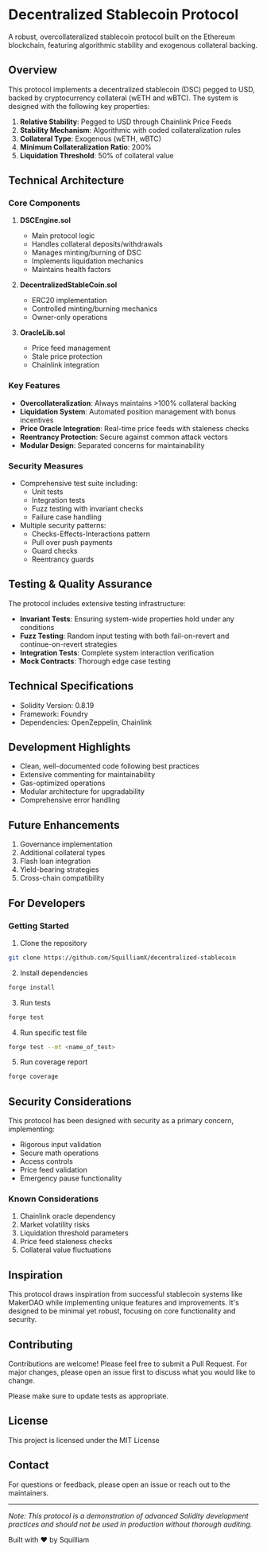 # Decentralized Stablecoin Protocol

A robust, overcollateralized stablecoin protocol built on the Ethereum blockchain, featuring algorithmic stability and exogenous collateral backing.

## Overview

This protocol implements a decentralized stablecoin (DSC) pegged to USD, backed by cryptocurrency collateral (wETH and wBTC). The system is designed with the following key properties:

1. **Relative Stability**: Pegged to USD through Chainlink Price Feeds
2. **Stability Mechanism**: Algorithmic with coded collateralization rules
3. **Collateral Type**: Exogenous (wETH, wBTC)
4. **Minimum Collateralization Ratio**: 200%
5. **Liquidation Threshold**: 50% of collateral value

## Technical Architecture

### Core Components

1. **DSCEngine.sol**
   - Main protocol logic
   - Handles collateral deposits/withdrawals
   - Manages minting/burning of DSC
   - Implements liquidation mechanics
   - Maintains health factors

2. **DecentralizedStableCoin.sol**
   - ERC20 implementation
   - Controlled minting/burning mechanics
   - Owner-only operations

3. **OracleLib.sol**
   - Price feed management
   - Stale price protection
   - Chainlink integration

### Key Features

- **Overcollateralization**: Always maintains >100% collateral backing
- **Liquidation System**: Automated position management with bonus incentives
- **Price Oracle Integration**: Real-time price feeds with staleness checks
- **Reentrancy Protection**: Secure against common attack vectors
- **Modular Design**: Separated concerns for maintainability

### Security Measures

- Comprehensive test suite including:
  - Unit tests
  - Integration tests
  - Fuzz testing with invariant checks
  - Failure case handling
- Multiple security patterns:
  - Checks-Effects-Interactions pattern
  - Pull over push payments
  - Guard checks
  - Reentrancy guards

## Testing & Quality Assurance

The protocol includes extensive testing infrastructure:

- **Invariant Tests**: Ensuring system-wide properties hold under any conditions
- **Fuzz Testing**: Random input testing with both fail-on-revert and continue-on-revert strategies
- **Integration Tests**: Complete system interaction verification
- **Mock Contracts**: Thorough edge case testing

## Technical Specifications

- Solidity Version: 0.8.19
- Framework: Foundry
- Dependencies: OpenZeppelin, Chainlink

## Development Highlights

- Clean, well-documented code following best practices
- Extensive commenting for maintainability
- Gas-optimized operations
- Modular architecture for upgradability
- Comprehensive error handling

## Future Enhancements

1. Governance implementation
2. Additional collateral types
3. Flash loan integration
4. Yield-bearing strategies
5. Cross-chain compatibility

## For Developers

### Getting Started

1. Clone the repository
```bash
git clone https://github.com/SquilliamX/decentralized-stablecoin
```

2. Install dependencies
```bash
forge install
```

3. Run tests
```bash
forge test
```

4. Run specific test file
```bash
forge test --mt <name_of_test>
```

5. Run coverage report
```bash
forge coverage
```

## Security Considerations

This protocol has been designed with security as a primary concern, implementing:

- Rigorous input validation
- Secure math operations
- Access controls
- Price feed validation
- Emergency pause functionality

### Known Considerations

1. Chainlink oracle dependency
2. Market volatility risks
3. Liquidation threshold parameters
4. Price feed staleness checks
5. Collateral value fluctuations

## Inspiration

This protocol draws inspiration from successful stablecoin systems like MakerDAO while implementing unique features and improvements. It's designed to be minimal yet robust, focusing on core functionality and security.

## Contributing

Contributions are welcome! Please feel free to submit a Pull Request. For major changes, please open an issue first to discuss what you would like to change.

Please make sure to update tests as appropriate.

## License

This project is licensed under the MIT License 

## Contact

For questions or feedback, please open an issue or reach out to the maintainers.

---

*Note: This protocol is a demonstration of advanced Solidity development practices and should not be used in production without thorough auditing.*

Built with ❤️ by Squilliam

